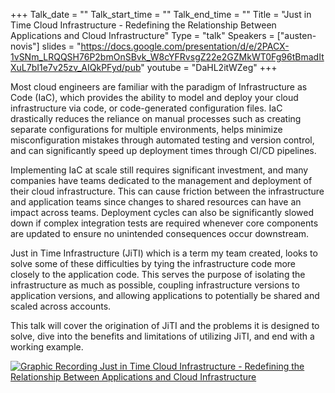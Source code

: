 +++
Talk_date = ""
Talk_start_time = ""
Talk_end_time = ""
Title = "Just in Time Cloud Infrastructure - Redefining the Relationship Between Applications and Cloud Infrastructure"
Type = "talk"
Speakers = ["austen-novis"]
slides = "https://docs.google.com/presentation/d/e/2PACX-1vSNm_LRQQSH76P2bmOnSBvk_W8cYFRvsgZ22e2GZMkWT0Fg96tBmadItXuL7bI1e7v25zv_AIQkPFyd/pub"
youtube = "DaHL2itWZeg"
+++

Most cloud engineers are familiar with the paradigm of Infrastructure as Code (IaC), which provides the ability to model and deploy your cloud infrastructure via code, or code-generated configuration files. IaC drastically reduces the reliance on manual processes such as creating separate configurations for multiple environments, helps minimize misconfiguration mistakes through automated testing and version control, and can significantly speed up deployment times through CI/CD pipelines.

Implementing IaC at scale still requires significant investment, and many companies have teams dedicated to the management and deployment of their cloud infrastructure. This can cause friction between the infrastructure and application teams since changes to shared resources can have an impact across teams. Deployment cycles can also be significantly slowed down if complex integration tests are required whenever core components are updated to ensure no unintended consequences occur downstream.

Just in Time Infrastructure (JiTI) which is a term my team created, looks to solve some of these difficulties by tying the infrastructure code more closely to the application code. This serves the purpose of isolating the infrastructure as much as possible, coupling infrastructure versions to application versions, and allowing applications to potentially be shared and scaled across accounts.

This talk will cover the origination of JiTI and the problems it is designed to solve, dive into the benefits and limitations of utilizing JiTI, and end with a working example.

<a href="https://assets.devopsdays.org/events/2019/toronto/AustinNovis_CloudInf_Lg.jpg" target="_blank"><img src="https://assets.devopsdays.org/events/2019/toronto/AustinNovis_CloudInf.png" alt="Graphic Recording Just in Time Cloud Infrastructure - Redefining the Relationship Between Applications and Cloud Infrastructure" /></a>